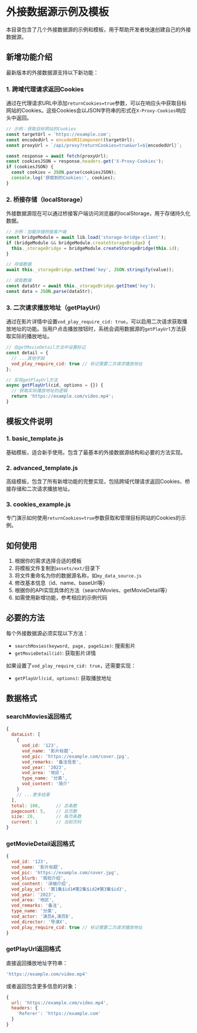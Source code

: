 # 外接数据源示例及模板

本目录包含了几个外接数据源的示例和模板，用于帮助开发者快速创建自己的外接数据源。

## 新增功能介绍

最新版本的外接数据源支持以下新功能：

### 1. 跨域代理请求返回Cookies

通过在代理请求URL中添加`returnCookies=true`参数，可以在响应头中获取目标网站的Cookies。这些Cookies会以JSON字符串的形式在`X-Proxy-Cookies`响应头中返回。

```javascript
// 示例：获取目标网站的Cookies
const targetUrl = 'https://example.com';
const encodedUrl = encodeURIComponent(targetUrl);
const proxyUrl = `/api/proxy?returnCookies=true&url=${encodedUrl}`;

const response = await fetch(proxyUrl);
const cookiesJSON = response.headers.get('X-Proxy-Cookies');
if (cookiesJSON) {
  const cookies = JSON.parse(cookiesJSON);
  console.log('获取到的Cookies:', cookies);
}
```

### 2. 桥接存储（localStorage）

外接数据源现在可以通过桥接客户端访问浏览器的localStorage，用于存储持久化数据。

```javascript
// 示例：加载存储桥接客户端
const bridgeModule = await lib.load('storage-bridge-client');
if (bridgeModule && bridgeModule.createStorageBridge) {
  this._storageBridge = bridgeModule.createStorageBridge(this.id);
}

// 存储数据
await this._storageBridge.setItem('key', JSON.stringify(value));

// 读取数据
const dataStr = await this._storageBridge.getItem('key');
const data = JSON.parse(dataStr);
```

### 3. 二次请求播放地址（getPlayUrl）

通过在影片详情中设置`vod_play_require_cid: true`，可以启用二次请求获取播放地址的功能。当用户点击播放按钮时，系统会调用数据源的`getPlayUrl`方法获取实际的播放地址。

```javascript
// 在getMovieDetail方法中设置标记
const detail = {
  // ...其他字段
  vod_play_require_cid: true // 标记需要二次请求播放地址
};

// 实现getPlayUrl方法
async getPlayUrl(cid, options = {}) {
  // 获取实际播放地址的逻辑
  return 'https://example.com/video.mp4';
}
```

## 模板文件说明

### 1. basic_template.js

基础模板，适合新手使用。包含了最基本的外接数据源结构和必要的方法实现。

### 2. advanced_template.js

高级模板，包含了所有新增功能的完整实现，包括跨域代理请求返回Cookies、桥接存储和二次请求播放地址。

### 3. cookies_example.js

专门演示如何使用`returnCookies=true`参数获取和管理目标网站的Cookies的示例。

## 如何使用

1. 根据你的需求选择合适的模板
2. 将模板文件复制到`assets/ext/`目录下
3. 将文件重命名为你的数据源名称，如`my_data_source.js`
4. 修改基本信息（id、name、baseUrl等）
5. 根据你的API实现具体的方法（searchMovies、getMovieDetail等）
6. 如需使用新增功能，参考相应的示例代码

## 必要的方法

每个外接数据源必须实现以下方法：

- `searchMovies(keyword, page, pageSize)`: 搜索影片
- `getMovieDetail(id)`: 获取影片详情

如果设置了`vod_play_require_cid: true`，还需要实现：

- `getPlayUrl(cid, options)`: 获取播放地址

## 数据格式

### searchMovies返回格式

```javascript
{
  dataList: [
    {
      vod_id: '123',
      vod_name: '影片标题',
      vod_pic: 'https://example.com/cover.jpg',
      vod_remarks: '备注信息',
      vod_year: '2023',
      vod_area: '地区',
      type_name: '分类',
      vod_content: '简介'
    }
    // ...更多结果
  ],
  total: 100,      // 总条数
  pagecount: 5,    // 总页数
  size: 20,        // 每页条数
  current: 1       // 当前页码
}
```

### getMovieDetail返回格式

```javascript
{
  vod_id: '123',
  vod_name: '影片标题',
  vod_pic: 'https://example.com/cover.jpg',
  vod_blurb: '简短介绍',
  vod_content: '详细介绍',
  vod_play_url: '第1集$id1#第2集$id2#第3集$id3',
  vod_year: '2023',
  vod_area: '地区',
  vod_remarks: '备注',
  type_name: '分类',
  vod_actor: '演员A,演员B',
  vod_director: '导演X',
  vod_play_require_cid: true // 标记需要二次请求播放地址
}
```

### getPlayUrl返回格式

直接返回播放地址字符串：

```javascript
'https://example.com/video.mp4'
```

或者返回包含更多信息的对象：

```javascript
{
  url: 'https://example.com/video.mp4',
  headers: {
    'Referer': 'https://example.com'
  }
}
``` 